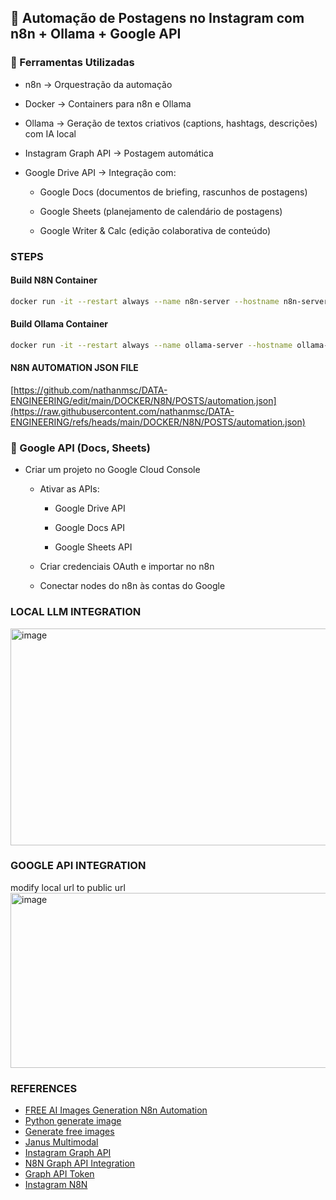 ## 📌 Automação de Postagens no Instagram com n8n + Ollama + Google API

### 🔧 Ferramentas Utilizadas

* n8n → Orquestração da automação

* Docker → Containers para n8n e Ollama

* Ollama → Geração de textos criativos (captions, hashtags, descrições) com IA local

* Instagram Graph API → Postagem automática

* Google Drive API → Integração com:

  * Google Docs (documentos de briefing, rascunhos de postagens)

  * Google Sheets (planejamento de calendário de postagens)

  * Google Writer & Calc (edição colaborativa de conteúdo)
  

### STEPS

#### Build N8N Container

```sh
docker run -it --restart always --name n8n-server --hostname n8n-server -e GENERIC_TIMEZONE="America/Sao_Paulo" -v volume:/home/node/.n8n --net network-net --ip 172.19.0.2 -p 5678:5678 -d n8nio/n8n:latest
```

#### Build Ollama Container

```sh
docker run -it --restart always --name ollama-server --hostname ollama-server -v setup:/home/ollama --net network-net --ip 172.19.0.3 -p 5678:5678 -d mindsetcloud/ollama:latest
```

#### N8N AUTOMATION JSON FILE

[https://github.com/nathanmsc/DATA-ENGINEERING/edit/main/DOCKER/N8N/POSTS/automation.json](https://raw.githubusercontent.com/nathanmsc/DATA-ENGINEERING/refs/heads/main/DOCKER/N8N/POSTS/automation.json)


### 🔑 Google API (Docs, Sheets)

* Criar um projeto no Google Cloud Console

  * Ativar as APIs:

     * Google Drive API

     * Google Docs API

     * Google Sheets API

  * Criar credenciais OAuth e importar no n8n

  * Conectar nodes do n8n às contas do Google

### LOCAL LLM INTEGRATION

<img width="671" height="347" alt="image" src="https://github.com/user-attachments/assets/8b6ddec2-dd16-4949-a6c8-4efaedc1b765" />

### GOOGLE API INTEGRATION

modify local url to public url
<img width="666" height="280" alt="image" src="https://github.com/user-attachments/assets/f10427d3-e974-400d-9eed-e84126f15941" />


### REFERENCES

* [FREE AI Images Generation N8n Automation](https://www.youtube.com/watch?v=qeYgROvh1gY)
* [Python generate image](https://www.youtube.com/watch?v=-X_d2AVXVkQ)
* [Generate free images](https://www.youtube.com/watch?v=Ic5BRW_nLok)
* [Janus Multimodal](https://www.youtube.com/watch?v=8fNm6LLZ5WY)
* [Instagram Graph API](https://www.youtube.com/watch?v=t5ZgBLn3S3I)
* [N8N Graph API Integration](https://www.youtube.com/watch?v=tG-46atwTHs)
* [Graph API Token](https://www.youtube.com/watch?v=fabfLv0ooEw)
* [Instagram N8N](https://www.youtube.com/watch?v=ll9ft5k8NS4)
